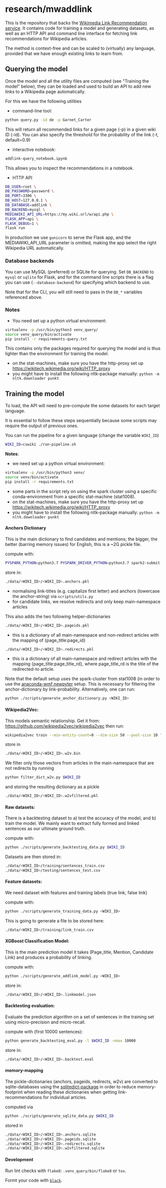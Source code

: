 # research/mwaddlink

This is the repository that backs the [Wikimedia Link Recommendation service](https://wikitech.wikimedia.org/wiki/Add_Link). 
It contains code for training a model and generating datasets, as well as an HTTP API and command line interface for 
fetching link recommendations for Wikipedia articles.

The method is context-free and can be scaled to (virtually) any language, provided that we have enough existing links 
to learn from.

## Querying the model

Once the model and all the utility files are computed (see "Training the model" below), they can be loaded and used to 
build an API to add new links to a Wikipedia page automatically.

For this we have the following utilities

* command-line tool:

```bash
python query.py -id de -p Garnet_Carter
```
This will return all recommended links for a given page (-p) in a given wiki ID (-id). You can also specify the 
threshold for the probability of the link (-t, default=0.9)

* interactive notebook:
```bash
addlink-query_notebook.ipynb
```
This allows you to inspect the recommendations in a notebook.

* HTTP API
``` bash
DB_USER=root \
DB_PASSWORD=password \
DB_PORT=3306 \
DB_HOST=127.0.0.1 \
DB_DATABASE=addlink \
DB_BACKEND=mysql \
MEDIAWIKI_API_URL=https://my.wiki.url/w/api.php \
FLASK_APP=api \
FLASK_DEBUG=1 \
flask run
```

In production we use `gunicorn` to serve the Flask app, and the MEDIAWIKI_API_URL parameter is omitted, making the app
select the right Wikipedia URL automatically.

### Database backends

You can use MySQL (preferred) or SQLite for querying. Set `DB_BACKEND` to `mysql` or `sqlite` for Flask, and for the 
command line scripts there is a flag you can use (`--database-backend`) for specifying which backend to use.

Note that for the CLI, you will still need to pass in the `DB_*` variables referenced above.

### Notes

- You need set up a python virtual environment:

```bash
virtualenv -p /usr/bin/python3 venv_query/
source venv_query/bin/activate
pip install -r requirements-query.txt
```

This contains only the packages required for querying the model and is thus lighter than the environment for training the model.

- on the stat-machines, make sure you have the http-proxy set up https://wikitech.wikimedia.org/wiki/HTTP_proxy
- you might have to install the following nltk-package manually: ```python -m nltk.downloader punkt```

## Training the model

To load, the API will need to pre-compute the some datasets for each target language.

It is essential to follow these steps sequentially because some scripts may require the output of previous ones.

You can run the pipeline for a given language (change the variable ```WIKI_ID```)

```bash
WIKI_ID=cswiki ./run-pipeline.sh
```

**Notes**:
- we need set up a python virtual environment:
```bash
virtualenv -p /usr/bin/python3 venv/
source venv/bin/activate
pip install -r requirements.txt
```

- some parts in the script rely on using the spark cluster using a specific conda-environment from a specific stat-machine (stat1008).
- on the stat-machines, make sure you have the http-proxy set up https://wikitech.wikimedia.org/wiki/HTTP_proxy
- you might have to install the following nltk-package manually: ```python -m nltk.downloader punkt```

#### Anchors Dictionary
This is the main dictionary to find candidates and mentions; the bigger, the better (barring memory issues) for English, this is a ~2G pickle file.

compute with:
```bash
PYSPARK_PYTHON=python3.7 PYSPARK_DRIVER_PYTHON=python3.7 spark2-submit --master yarn --executor-memory 8G --executor-cores 4 --driver-memory 2G  ./scripts/generate_anchor_dictionary_spark.py $WIKI_ID
```


store in:
```bash
./data/<WIKI_ID>/<WIKI_ID>.anchors.pkl
```
- normalising link-titles (e.g. capitalize first letter) and anchors (lowercase the anchor-string) via ```scripts/utils.py```
- for candidate links, we resolve redirects and only keep main-namespace articles

This also adds the two following helper-dictionaries
```bash
./data/<WIKI_ID>/<WIKI_ID>.pageids.pkl
```
- this is a dictionary of all main-namespace and non-redirect articles with the mapping of {page_title:page_id}

```bash
./data/<WIKI_ID>/<WIKI_ID>.redirects.pkl
```
- this is a dictionary of all main-namespace and redirect articles with the mapping {page_title:page_title_rd}, where page_title_rd is the title of the redirected-to article.


Note that the default setup uses the spark-cluster from stat1008 (in order to use the [anaconda-wmf newpyter](https://wikitech.wikimedia.org/wiki/Analytics/Systems/Jupyter#Newpyter]) setup. This is necessary for filtering the anchor-dictionary by link-probability. Alternatively, one can run:
```bash
python ./scripts/generate_anchor_dictionary.py <WIKI_ID>
```


#### Wikipedia2Vec:
This models semantic relationship.
Get it from: https://github.com/wikipedia2vec/wikipedia2vec then run:
```bash
wikipedia2vec train --min-entity-count=0 --dim-size 50 --pool-size 10 "/mnt/data/xmldatadumps/public/"$WIKI_ID"/latest/"$WIKI_ID"-latest-pages-articles.xml.bz2" "./data/"$WIKI_ID"/"$WIKI_ID".w2v.bin"
```

store in
```bash
./data/<WIKI_ID>/<WIKI_ID>.w2v.bin
```

We filter only those vectors from articles in the main-namespace that are not redirects by running
```bash
python filter_dict_w2v.py $WIKI_ID
```
and storing the resulting dictionary as a pickle
```bash
./data/<WIKI_ID>/<WIKI_ID>.w2vfiltered.pkl
```

#### Raw datasets:
There is a backtesting dataset to a) test the accuracy of the model, and b) train the model.
We mainly want to extract fully formed and linked sentences as our ultimate ground truth.

compute with:
```bash
python ./scripts/generate_backtesting_data.py $WIKI_ID
```

Datasets are then stored in:
```bash
./data/<WIKI_ID>/training/sentences_train.csv
./data/<WIKI_ID>/testing/sentences_test.csv

```

#### Feature datasets:
We need dataset with features and training labels (true link, false link)

compute with:
```bash
python ./scripts/generate_training_data.py <WIKI_ID>
```

This is going to generate a file to be stored here:
```bash
./data/<WIKI_ID>/training/link_train.csv
```

#### XGBoost Classification Model:
This is the main prediction model it takes (Page_title, Mention, Candidate Link) and produces a probability of linking.

compute with:
```bash
python ./scripts/generate_addlink_model.py <WIKI_ID>
```
store in:
```bash
./data/<WIKI_ID>/<WIKI_ID>.linkmodel.json
```

#### Backtesting evaluation:
Evaluate the prediction algorithm on a set of sentences in the training set using micro-precision and micro-recall.

compute with (first 10000 sentences):
```bash
python generate_backtesting_eval.py -l $WIKI_ID -nmax 10000
```
store in:
```bash
./data/<WIKI_ID>/<WIKI_ID>.backtest.eval
```

#### memory-mapping
The pickle-dictionaries (anchors, pageids, redirects, w2v) are converted to sqlite-databases using the [sqlitedict-package](https://pypi.org/project/sqlitedict/) in order to reduce memory-footprint when reading these dictionaries when getting link-recommendations for individual articles.

computed via
```bash
python ./scripts/generate_sqlite_data.py $WIKI_ID
```

stored in
```bash
./data/<WIKI_ID>/<WIKI_ID>.anchors.sqlite
./data/<WIKI_ID>/<WIKI_ID>.pageids.sqlite
./data/<WIKI_ID>/<WIKI_ID>.redirects.sqlite
./data/<WIKI_ID>/<WIKI_ID>.w2vfiltered.sqlite
```

#### Development

Run lint checks with `flake8`: `.venv_query/bin/flake8` or `tox`.

Formt your code with [`black`](https://pypi.org/project/black/).
